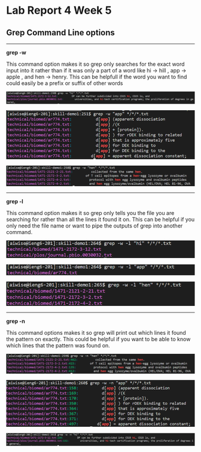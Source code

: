 # Lab Report 4 Week 5

## Grep Command Line options
---
**grep -w**

This command option makes it so grep only searches for the exact word input into it rather than if it was only a part of a word like hi -> hill , app -> apple ,  and hen -> henry. This can be helpfull if the word you want to find could easily be a prefix or suffix of other words

![image](grepW1.png)

![image](grepW2.png)

![image](grepW3.png)

---

**grep -l**

This command option makes it so grep only tells you the file you are searching for rather than all the lines it found it on. This can be helpful if you only need the file name or want to pipe the outputs of grep into another command.

![image](grepL1.png)

![image](grepL2.png)

![image](grepL3.png)


---

**grep -n**

This command options makes it so grep will print out which lines it found the pattern on exactly. This could be helpful if you want to be able to know which lines that the pattern was found on.

![image](grepN1.png)

![image](grepN2.png)

![image](grepN3.png)




